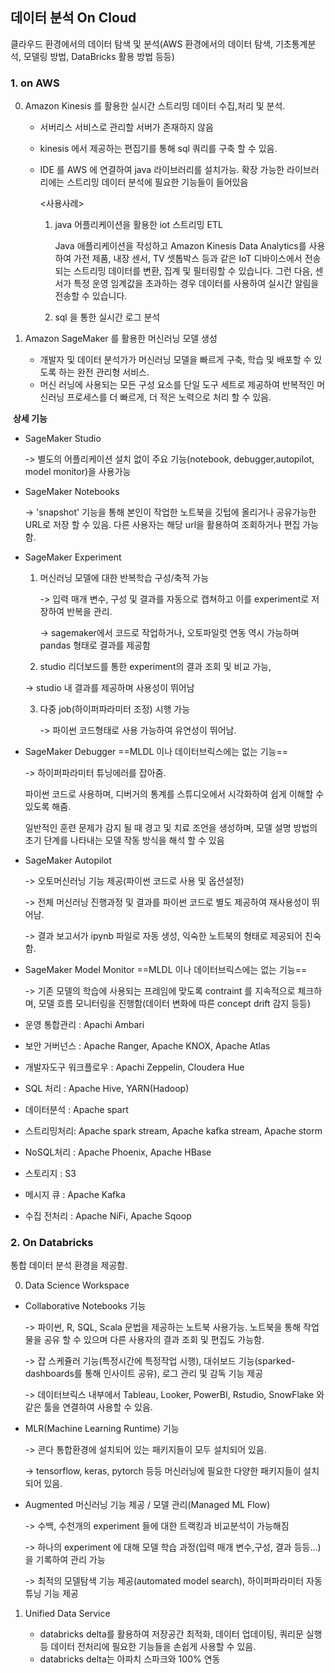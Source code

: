 ## 데이터 분석 On Cloud

클라우드 환경에서의 데이터 탐색 및 분석(AWS 환경에서의 데이터 탐색, 기초통계분석, 모델링 방법, DataBricks 활용 방법 등등)



### 1. on AWS

0. Amazon Kinesis 를 활용한 실시간 스트리밍 데이터 수집,처리 및 분석.

   - 서버리스 서비스로 관리할 서버가 존재하지 않음

   - kinesis 에서 제공하는 편집기를 통해 sql 쿼리를 구축 할 수 있음.

   - IDE 를 AWS 에 연결하여 java 라이브러리를 설치가능. 확장 가능한 라이브러리에는 스트리밍 데이터 분석에 필요한 기능들이 들어있음

     <사용사례>

     1. java 어플리케이션을 활용한 iot 스트리밍 ETL

        Java 애플리케이션을 작성하고 Amazon Kinesis Data Analytics를 사용하여 가전 제품, 내장 센서, TV 셋톱박스 등과 같은 IoT 디바이스에서 전송되는 스트리밍 데이터를 변환, 집계 및 필터링할 수 있습니다. 그런 다음, 센서가 특정 운영 임계값을 초과하는 경우 데이터를 사용하여 실시간 알림을 전송할 수 있습니다.

     2. sql 을 통한 실시간 로그 분석

        

1. Amazon SageMaker 를 활용한 머신러닝 모델 생성

   - 개발자 및 데이터 분석가가 머신러닝 모델을 빠르게 구축, 학습 및 배포할 수 있도록 하는 완전 관리형 서비스.
   - 머신 러닝에 사용되는 모든 구성 요소를 단일 도구 세트로 제공하여 반복적인 머신러닝 프로세스를 더 빠르게, 더 적은 노력으로 처리 할 수 있음.



​	**상세 기능**

 - SageMaker Studio

   -> 별도의 어플리케이션 설치 없이 주요 기능(notebook, debugger,autopilot, model monitor)을 사용가능

 - SageMaker Notebooks

   -> 'snapshot' 기능을 통해 본인이 작업한 노트북을 깃텁에 올리거나 공유가능한  URL로 저장 할 수 있음.  다른 사용자는 해당 url을 활용하여 조회하거나 편집 가능함.

- SageMaker Experiment

  1. 머신러닝 모델에 대한 반복학습 구성/축적 가능

     -> 입력 매개 변수, 구성 및 결과를 자동으로 캡쳐하고 이를 experiment로 저장하여 반복을 관리.

     -> sagemaker에서 코드로 작업하거나, 오토파일럿 연동 역시 가능하며 pandas 형태로 결과를 제공함

  2.  studio 리더보드를 통한 experiment의 결과 조회 및 비교 가능, 

     -> studio 내 결과를 제공하며 사용성이 뛰어남

  3. 다중 job(하이퍼파라미터 조정)  시행 가능

     -> 파이썬 코드형태로 사용 가능하여 유연성이 뛰어남.

- SageMaker Debugger  ==MLDL 이나 데이터브릭스에는 없는 기능==

  -> 하이퍼파라미터 튜닝에러를 잡아줌.

  파이썬 코드로 사용하며, 디버거의 통계를 스튜디오에서 시각화하여 쉽게 이해할 수 있도록 해줌. 

  일반적인 훈련 문제가 감지 될 때 경고 및 치료 조언을 생성하며, 모델 설명 방법의 초기 단계를 나타내는 모델 작동 방식을 해석 할 수 있음

- SageMaker Autopilot

  -> 오토머신러닝 기능 제공(파이썬 코드로 사용 및 옵션설정)

  -> 전체 머신러닝 진행과정 및 결과를 파이썬 코드로 별도 제공하여 재사용성이 뛰어남.

  -> 결과 보고서가 ipynb 파일로 자동 생성, 익숙한 노트북의 형태로 제공되어 친숙함.

- SageMaker Model Monitor ==MLDL 이나 데이터브릭스에는 없는 기능==

  -> 기존 모델의 학습에 사용되는 프레임에 맞도록 contraint 를 지속적으로 체크하며, 모델 흐름 모니터링을 진행함(데이터 변화에 따른 concept drift 감지 등등)




- 운영 통합관리 : Apachi Ambari
- 보안 거버넌스 : Apache Ranger, Apache KNOX, Apache Atlas
- 개발자도구 워크플로우 : Apachi Zeppelin, Cloudera Hue
- SQL 처리 : Apache Hive, YARN(Hadoop)
- 데이터분석 : Apache spart
- 스트리밍처리: Apache spark stream, Apache kafka stream, Apache storm
- NoSQL처리 : Apache Phoenix, Apache HBase
- 스토리지 : S3
- 메시지 큐 : Apache Kafka
- 수집 전처리 : Apache NiFi, Apache Sqoop
  

### 2. On Databricks

통합 데이터 분석 환경을 제공함.

0.  Data Science Workspace

   - Collaborative Notebooks 기능

     -> 파이썬, R, SQL, Scala 문법을 제공하는 노트북 사용가능. 노트북을 통해 작업물을 공유 할 수 있으며  다른 사용자의 결과 조회 및 편집도 가능함.

     -> 잡 스케쥴러 기능(특정시간에 특정작업 시행), 대쉬보드 기능(sparked-dashboards를 통해 인사이트 공유), 로그 관리 및 감독 기능 제공

     -> 데이터브릭스 내부에서 Tableau, Looker, PowerBI, Rstudio, SnowFlake 와 같은 툴을 연결하여 사용할 수 있음.

   - MLR(Machine Learning Runtime) 기능 

     -> 콘다 통합환경에 설치되어 있는 패키지들이 모두 설치되어 있음.

     -> tensorflow, keras, pytorch 등등 머신러닝에 필요한 다양한 패키지들이 설치되어 있음.

   - Augmented 머신러닝 기능 제공 / 모델 관리(Managed ML Flow)

     -> 수백, 수천개의 experiment 들에 대한 트랙킹과 비교분석이 가능해짐

     -> 하나의 experiment 에 대해 모델 학습 과정(입력 매개 변수,구성, 결과 등등...)을 기록하여 관리 가능

     -> 최적의 모델탐색 기능 제공(automated model search), 하이퍼파라미터 자동튜닝 기능 제공

     

1. Unified Data Service

   - databricks delta를 활용하여 저장공간 최적화, 데이터 업데이팅, 쿼리문 실행 등 데이터 전처리에 필요한 기능들을 손쉽게 사용할 수 있음.
   - databricks delta는 아파치 스파크와 100% 연동





